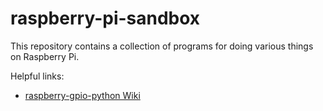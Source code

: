 # raspberry-pi-sandbox
This repository contains a collection of programs for doing various things on Raspberry Pi.

Helpful links:
* [raspberry-gpio-python Wiki](https://sourceforge.net/p/raspberry-gpio-python/wiki/Examples/)
